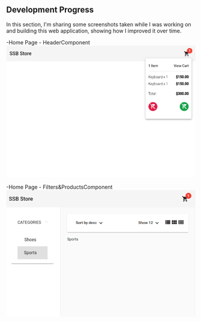 ## Development Progress

In this section, I'm sharing some screenshots taken while I was working on and building this web application, showing how I improved it over time.

-Home Page - HeaderComponent
![HeaderComponent-HomePage](01-HeaderComponent.png)

-Home Page - Filters&ProductsComponent
![Filters&ProductsComponents.png-HomePage](02-Filters&ProductsComponents.png)


